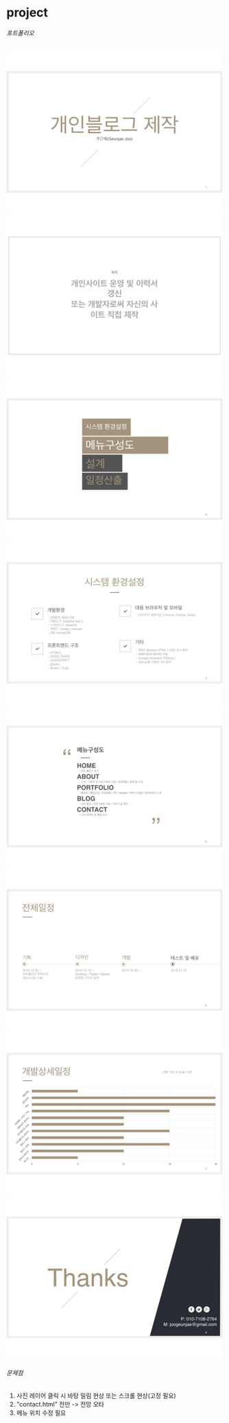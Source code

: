 # project
###### 포트폴리오
<img src="Assets/img/img.001.jpeg" alt="소개">
<img src="Assets/img/img.002.jpeg" alt="목적">
<img src="Assets/img/img.003.jpeg" alt="메뉴">
<img src="Assets/img/img.004.jpeg" alt="시스템 환경설정">
<img src="Assets/img/img.005.jpeg" alt="메뉴 구성도">
<img src="Assets/img/img.006.jpeg" alt="전체일정">
<img src="Assets/img/img.007.jpeg" alt="개발 상세일정">
<img src="Assets/img/img.008.jpeg" alt="연락처">

###### 문제점
>
1. 사진 레이어 클릭 시 바탕 밀림 현상 또는 스크롤 현상(고정 필요)<br>
2. "contact.html" 전만 -> 전망 오타<br>
3. 메뉴 위치 수정 필요<br>
